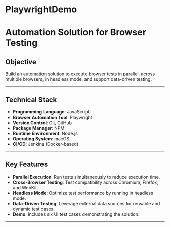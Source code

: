 # PlaywrightDemo
# Automation Solution for Browser Testing

## Objective
Build an automation solution to execute browser tests in parallel, across multiple browsers, in headless mode, and support data-driven testing.

---

## Technical Stack
- **Programming Language**: JavaScript
- **Browser Automation Tool**: Playwright
- **Version Control**: Git, GitHub
- **Package Manager**: NPM
- **Runtime Environment**: Node.js
- **Operating System**: macOS
- **CI/CD**: Jenkins (Docker-based)

---

## Key Features
- **Parallel Execution**: Run tests simultaneously to reduce execution time.
- **Cross-Browser Testing**: Test compatibility across Chromium, Firefox, and WebKit.
- **Headless Mode**: Optimize test performance by running in headless mode.
- **Data-Driven Testing**: Leverage external data sources for reusable and dynamic test cases.
- **Demo**: Includes six UI test cases demonstrating the solution.

---
